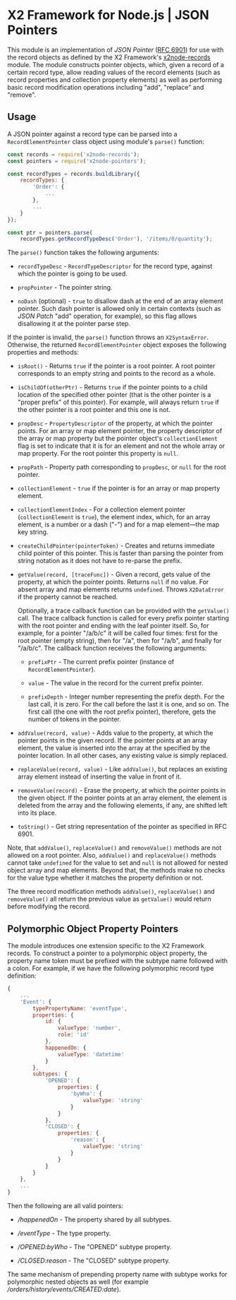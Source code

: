 # X2 Framework for Node.js | JSON Pointers

This module is an implementation of _JSON Pointer_ ([RFC 6901](https://tools.ietf.org/html/rfc6901)) for use with the record objects as defined by the X2 Framework's [x2node-records](https://www.npmjs.com/package/x2node-records) module. The module constructs pointer objects, which, given a record of a certain record type, allow reading values of the record elements (such as record properties and collection property elements) as well as performing basic record modification operations including "add", "replace" and "remove".

## Usage

A JSON pointer against a record type can be parsed into a `RecordElementPointer` class object using module's `parse()` function:

```javascript
const records = require('x2node-records');
const pointers = require('x2node-pointers');

const recordTypes = records.buildLibrary({
	recordTypes: {
		'Order': {
			...
		},
		...
	}
});

const ptr = pointers.parse(
	recordTypes.getRecordTypeDesc('Order'), '/items/0/quantity');
```

The `parse()` function takes the following arguments:

* `recordTypeDesc` - `RecordTypeDescriptor` for the record type, against which the pointer is going to be used.

* `propPointer` - The pointer string.

* `noDash` (optional) - `true` to disallow dash at the end of an array element pointer. Such dash pointer is allowed only in certain contexts (such as _JSON Patch_ "add" operation, for example), so this flag allows disallowing it at the pointer parse step.

If the pointer is invalid, the `parse()` function throws an `X2SyntaxError`. Otherwise, the returned `RecordElementPointer` object exposes the following properties and methods:

* `isRoot()` - Returns `true` if the pointer is a root pointer. A root pointer corresponds to an empty string and points to the record as a whole.

* `isChildOf(otherPtr)` - Returns `true` if the pointer points to a child location of the specified other pointer (that is the other pointer is a "proper prefix" of this pointer). For example, will always return `true` if the other pointer is a root pointer and this one is not.

* `propDesc` - `PropertyDescriptor` of the property, at which the pointer points. For an array or map element pointer, the property descriptor of the array or map property but the pointer object's `collectionElement` flag is set to indicate that it is for an element and not the whole array or map property. For the root pointer this property is `null`.

* `propPath` - Property path corresponding to `propDesc`, or `null` for the root pointer.

* `collectionElement` - `true` if the pointer is for an array or map property element.

* `collectionElementIndex` - For a collection element pointer (`collectionElement` is `true`), the element index, which, for an array element, is a number or a dash ("-") and for a map element&mdash;the map key string.

* `createChildPointer(pointerToken)` - Creates and returns immediate child pointer of this pointer. This is faster than parsing the pointer from string notation as it does not have to re-parse the prefix.

* `getValue(record, [traceFunc])` - Given a record, gets value of the property, at which the pointer points. Returns `null` if no value. For absent array and map elements returns `undefined`. Throws `X2DataError` if the property cannot be reached.

	Optionally, a trace callback function can be provided with the `getValue()` call. The trace callback function is called for every prefix pointer starting with the root pointer and ending with the leaf pointer itself. So, for example, for a pointer "/a/b/c" it will be called four times: first for the root pointer (empty string), then for "/a", then for "/a/b", and finally for "/a/b/c". The callback function receives the following arguments:

	* `prefixPtr` - The current prefix pointer (instance of `RecordElementPointer`).

	* `value` - The value in the record for the current prefix pointer.

	* `prefixDepth` - Integer number representing the prefix depth. For the last call, it is zero. For the call before the last it is one, and so on. The first call (the one with the root prefix pointer), therefore, gets the number of tokens in the pointer.

* `addValue(record, value)` - Adds value to the property, at which the pointer points in the given record. If the pointer points at an array element, the value is inserted into the array at the specified by the pointer location. In all other cases, any existing value is simply replaced.

* `replaceValue(record, value)` - Like `addValue()`, but replaces an existing array element instead of inserting the value in front of it.

* `removeValue(record)` - Erase the property, at which the pointer points in the given object. If the pointer points at an array element, the element is deleted from the array and the following elements, if any, are shifted left into its place.

* `toString()` - Get string representation of the pointer as specified in RFC 6901.

Note, that `addValue()`, `replaceValue()` and `removeValue()` methods are not allowed on a root pointer. Also, `addValue()` and `replaceValue()` methods cannot take `undefined` for the value to set and `null` is not allowed for nested object array and map elements. Beyond that, the methods make no checks for the value type whether it matches the property definition or not.

The three record modification methods `addValue()`, `replaceValue()` and `removeValue()` all return the previous value as `getValue()` would return before modifying the record.

## Polymorphic Object Property Pointers

The module introduces one extension specific to the X2 Framework records. To construct a pointer to a polymorphic object property, the property name token must be prefixed with the subtype name followed with a colon. For example, if we have the following polymorphic record type definition:

```javascript
{
	...
	'Event': {
		typePropertyName: 'eventType',
		properties: {
			id: {
				valueType: 'number',
				role: 'id'
			},
			happenedOn: {
				valueType: 'datetime'
			}
		},
		subtypes: {
			'OPENED': {
				properties: {
					'byWho': {
						valueType: 'string'
					}
				}
			},
			'CLOSED': {
				properties: {
					'reason': {
						valueType: 'string'
					}
				}
			}
		}
	},
	...
}
```

Then the following are all valid pointers:

* _/happenedOn_ - The property shared by all subtypes.

* _/eventType_ - The type property.

* _/OPENED:byWho_ - The "OPENED" subtype property.

* _/CLOSED:reason_ - The "CLOSED" subtype property.

The same mechanism of prepending property name with subtype works for polymorphic nested objects as well (for example _/orders/history/events/CREATED:date_).
